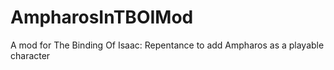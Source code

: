 # AmpharosInTBOIMod
A mod for The Binding Of Isaac: Repentance to add Ampharos as a playable character
